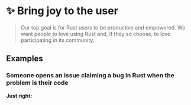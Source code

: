 # ✨ Bring joy to the user

> Our top goal is for Rust users to be productive and empowered. We want people to love using Rust and, if they so choose, to love participating in its community.

## Examples

### 

### Someone opens an issue claiming a bug in Rust when the problem is their code

**Just right:** 